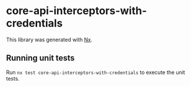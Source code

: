 # core-api-interceptors-with-credentials

This library was generated with [Nx](https://nx.dev).

## Running unit tests

Run `nx test core-api-interceptors-with-credentials` to execute the unit tests.

